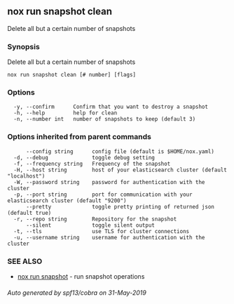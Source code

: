 ## nox run snapshot clean

Delete all but a certain number of snapshots

### Synopsis

Delete all but a certain number of snapshots

```
nox run snapshot clean [# number] [flags]
```

### Options

```
  -y, --confirm      Confirm that you want to destroy a snapshot
  -h, --help         help for clean
  -n, --number int   number of snapshots to keep (default 3)
```

### Options inherited from parent commands

```
      --config string      config file (default is $HOME/nox.yaml)
  -d, --debug              toggle debug setting
  -f, --frequency string   Frequency of the snapshot
  -H, --host string        host of your elasticsearch cluster (default "localhost")
  -W, --password string    password for authentication with the cluster
  -p, --port string        port for communication with your elasticsearch cluster (default "9200")
      --pretty             toggle pretty printing of returned json (default true)
  -r, --repo string        Repository for the snapshot
      --silent             toggle silent output
  -t, --tls                use TLS for cluster connections
  -u, --username string    username for authentication with the cluster
```

### SEE ALSO

* [nox run snapshot](nox_run_snapshot.md)	 - run snapshot operations

###### Auto generated by spf13/cobra on 31-May-2019
